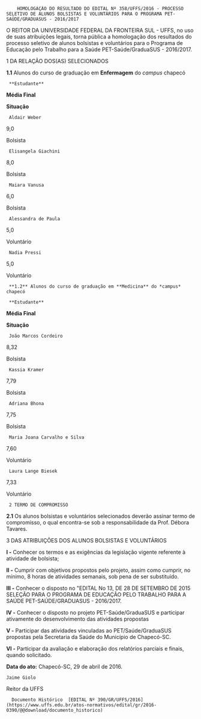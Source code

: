         HOMOLOGAÇÃO DO RESULTADO DO EDITAL Nº 358/UFFS/2016 - PROCESSO SELETIVO DE ALUNOS BOLSISTAS E VOLUNTÁRIOS PARA O PROGRAMA PET-SAÚDE/GRADUASUS - 2016/2017  

O REITOR DA UNIVERSIDADE FEDERAL DA FRONTEIRA SUL - UFFS, no uso de suas atribuições legais, torna pública a homologação dos resultados do processo seletivo de alunos bolsistas e voluntários para o Programa de Educação pelo Trabalho para a Saúde PET-Saúde/GraduaSUS - 2016/2017.

 1 DA RELAÇÃO DOS(AS) SELECIONADOS

 **1.1** Alunos do curso de graduação em **Enfermagem** do *campus* chapecó

     **Estudante**

   **Média Final**

   **Situação**

     Aldair Weber

   9,0

   Bolsista

     Elisangela Giachini

   8,0

   Bolsista

     Maiara Vanusa

   6,0

   Bolsista

     Alessandra de Paula

   5,0

   Voluntário

     Nadia Pressi

   5,0

   Voluntário

     **1.2** Alunos do curso de graduação em **Medicina** do *campus* chapecó

     **Estudante**

   **Média Final**

   **Situação**

     João Marcos Cordeiro

   8,32

   Bolsista

     Kassia Kramer

   7,79

   Bolsista

     Adriana Bhona

   7,75

   Bolsista

     Maria Joana Carvalho e Silva

   7,60

   Voluntário

     Laura Lange Biesek

   7,33

   Voluntário

     2 TERMO DE COMPROMISSO

 **2.1** Os alunos bolsistas e voluntários selecionados deverão assinar termo de compromisso, o qual encontra-se sob a responsabilidade da Prof. Débora Tavares.

 3 DAS ATRIBUIÇÕES DOS ALUNOS BOLSISTAS E VOLUNTÁRIOS

 **I -** Conhecer os termos e as exigências da legislação vigente referente à atividade de bolsista;

 **II -** Cumprir com objetivos propostos pelo projeto, assim como cumprir, no mínimo, 8 horas de atividades semanais, sob pena de ser substituído.

 **III -** Conhecer o disposto no "EDITAL No 13, DE 28 DE SETEMBRO DE 2015 SELEÇÃO PARA O PROGRAMA DE EDUCAÇÃO PELO TRABALHO PARA A SAÚDE PET-SAÚDE/GRADUASUS - 2016/2017.

 **IV -** Conhecer o disposto no projeto PET-Saúde/GraduaSUS e participar ativamente do desenvolvimento das atividades propostas

 **V -** Participar das atividades vinculadas ao PET/Saúde/GraduaSUS propostas pela Secretaria da Saúde do Município de Chapecó-SC.

 **VI -** Participar da avaliação e elaboração dos relatórios parciais e finais, quando solicitado.

  

   **Data do ato:** Chapecó-SC, 29 de abril de 2016.   
 

    Jaime Giolo   
 Reitor da UFFS 

      Documento Histórico  [EDITAL Nº 390/GR/UFFS/2016](https://www.uffs.edu.br/atos-normativos/edital/gr/2016-0390/@@download/documento_historico)     
      